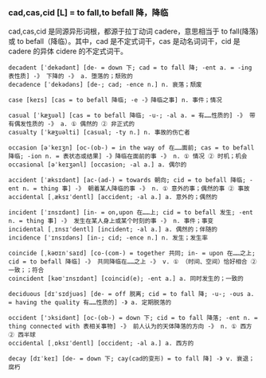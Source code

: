 ### cad,cas,cid [L] = to fall,to befall 降，降临

cad,cas,cid 是同源异形词根，都源于拉丁动词 cadere，意思相当于 to fall(降落) 或 to befall（降临）。其中，cad 是不定式词干，cas 是动名词词干，cid 是cadere 的异体 cidere 的不定式词干。

    decadent [ˈdekədənt] [de- = down 下; cad = to fall 降; -ent a. = -ing 表性质] -》 下降的 -》 a. 堕落的；颓败的
    decadence [ˈdekədəns] [de-; cad; -ence n.] n. 衰落；颓废

    case [keɪs] [cas = to befall 降临; -e -》降临之事] n. 事件；情况

    casual [ˈkæʒuəl] [cas = to befall 降临; -u-; -al a. = 有……性质的] -》 带有偶发性质的 -》 a. ① 偶然的 ② 非正式的
    casualty [ˈkæʒuəlti] [casual; -ty n.] n. 事故的伤亡者

    occasion [əˈkeɪʒn] [oc-(ob-) = in the way of 在……面前; cas = to befall 降临; -ion n. = 表状态或结果] -》降临在面前的事 -》 n. ① 情况 ② 时机；机会
    occasional [əˈkeɪʒənl] [occasion; -al a.] a. 偶尔的

    accident [ˈæksɪdənt] [ac-(ad-) = towards 朝向; cid = to befall 降临; -ent n. = thing 事] -》 朝着某人降临的事 -》 n. ① 意外的事；偶然的事 ② 事故
    accidental [ˌæksɪˈdentl] [accident; -al a.] a. 意外的；偶然的

    incident [ˈɪnsɪdənt] [in- = on,upon 在……上; cid = to befall 发生; -ent n. = thing 事] -》 发生在某人身上或某个时刻的事 -》 n. 事件；事变
    incidental [ˌɪnsɪˈdentl] [incident; -al a.] a. 偶然的；伴随的
    incidence [ˈɪnsɪdəns] [in-; cid; -ence n.] n. 发生；发生率

    coincide [ˌkəʊɪnˈsaɪd] [co-(com-) = together 共同; in- = upon 在……之上; cid = to befall 降临] -》 共同降临在……之上 -》 v. ① （时间、空间）恰好相合 ② 一致；；符合
    coincident [kəʊˈɪnsɪdənt] [coincid(e); -ent a.] a. 同时发生的；一致的

    deciduous [dɪˈsɪdjuəs] [de- = off 脱离; cid = to fall 降; -u-; -ous a. = having the quality 有……性质的] -》 a. 定期脱落的

    occident ['ɔksidənt] [oc-(ob-) = down 下; cid = to fall 降落; -ent n. = thing connected with 表相关事物] -》 前人认为的天体降落的方向 -》 n. ① 西方 ② 西半球
    occidental [ˌɒksɪˈdentl] [occident; -al a.] a. 西方的

    decay [dɪˈkeɪ] [de- = down 下; cay(cad的变形) = to fall 降] -》 v. 衰退；腐朽